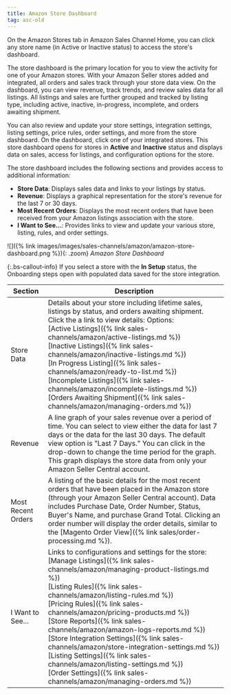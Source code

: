 ```yaml
---
title: Amazon Store Dashboard
tag: asc-old
---
```



On the Amazon Stores tab in Amazon Sales Channel Home, you can click any store name (in Active or Inactive status) to access the store's dashboard.

The store dashboard is the primary location for you to view the activity for one of your Amazon stores. With your Amazon Seller stores added and integrated, all orders and sales track through your store data view. On the dashboard, you can view revenue, track trends, and review sales data for all listings. All listings and sales are further grouped and tracked by listing type, including active, inactive, in-progress, incomplete, and orders awaiting shipment.

You can also review and update your store settings, integration settings, listing settings, price rules, order settings, and more from the store dashboard. On the dashboard, click one of your integrated stores. This store dashboard opens for stores in **Active** and **Inactive** status and displays data on sales, access for listings, and configuration options for the store.

The store dashboard includes the following sections and provides access to additional information:

- **Store Data**: Displays sales data and links to your listings by status.
- **Revenue**: Displays a graphical representation for the store's revenue for the last 7 or 30 days.
- **Most Recent Orders**: Displays the most recent orders that have been received from your Amazon listings association with the store.
- **I Want to See...**: Provides links to view and update your various store, listing, rules, and order settings.

![]({% link images/images/sales-channels/amazon/amazon-store-dashboard.png %}){: .zoom}
_Amazon Store Dashboard_

{:.bs-callout-info}
If you select a store with the **In Setup** status, the Onboarding steps open with populated data saved for the store integration.

|Section|Description|
|--- |--- |
|Store Data|Details about your store including lifetime sales, listings by status, and orders awaiting shipment. Click the a link to view details: Options:<br />[Active Listings]({% link sales-channels/amazon/active-listings.md %})<br />[Inactive Listings]({% link sales-channels/amazon/inactive-listings.md %})<br />[In Progress Listing]({% link sales-channels/amazon/ready-to-list.md %})<br />[Incomplete Listings]({% link sales-channels/amazon/incomplete-listings.md %})<br />[Orders Awaiting Shipment]({% link sales-channels/amazon/managing-orders.md %})|
|Revenue|A line graph of your sales revenue over a period of time. You can select to view either the data for last 7 days or the data for the last 30 days. The default view option is "Last 7 Days." You can click in the drop-down to change the time period for the graph. This graph displays the store data from only your Amazon Seller Central account.|
|Most Recent Orders|A listing of the basic details for the most recent orders that have been placed in the Amazon store (through your Amazon Seller Central account). Data includes Purchase Date, Order Number, Status, Buyer's Name, and purchase Grand Total. Clicking an order number will display the order details, similar to the [Magento Order View]({% link sales/order-processing.md %}).|
|I Want to See...|Links to configurations and settings for the store:<br />[Manage Listings]({% link sales-channels/amazon/managing-product-listings.md %})<br />[Listing Rules]({% link sales-channels/amazon/listing-rules.md %})<br />[Pricing Rules]({% link sales-channels/amazon/pricing-products.md %})<br />[Store Reports]({% link sales-channels/amazon/amazon-logs-reports.md %})<br />[Store Integration Settings]({% link sales-channels/amazon/store-integration-settings.md %})<br />[Listing Settings]({% link sales-channels/amazon/listing-settings.md %})<br />[Order Settings]({% link sales-channels/amazon/managing-orders.md %})|